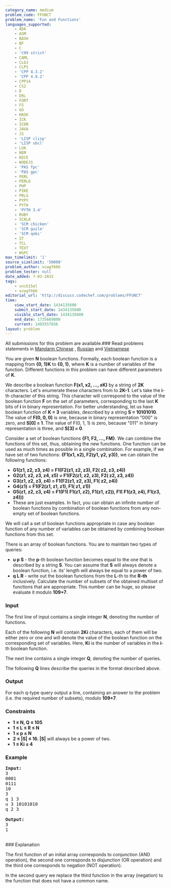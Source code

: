 ```yaml
---
category_name: medium
problem_code: FFUNCT
problem_name: 'Fun and Functions'
languages_supported:
    - ADA
    - ASM
    - BASH
    - BF
    - C
    - 'C99 strict'
    - CAML
    - CLOJ
    - CLPS
    - 'CPP 4.3.2'
    - 'CPP 4.9.2'
    - CPP14
    - CS2
    - D
    - ERL
    - FORT
    - FS
    - GO
    - HASK
    - ICK
    - ICON
    - JAVA
    - JS
    - 'LISP clisp'
    - 'LISP sbcl'
    - LUA
    - NEM
    - NICE
    - NODEJS
    - 'PAS fpc'
    - 'PAS gpc'
    - PERL
    - PERL6
    - PHP
    - PIKE
    - PRLG
    - PYPY
    - PYTH
    - 'PYTH 3.4'
    - RUBY
    - SCALA
    - 'SCM chicken'
    - 'SCM guile'
    - 'SCM qobi'
    - ST
    - TCL
    - TEXT
    - WSPC
max_timelimit: '1'
source_sizelimit: '50000'
problem_author: xcwgf666
problem_tester: null
date_added: 7-03-2015
tags:
    - snck15el
    - xcwgf666
editorial_url: 'http://discuss.codechef.com/problems/FFUNCT'
time:
    view_start_date: 1434135600
    submit_start_date: 1434135600
    visible_start_date: 1434135600
    end_date: 1735669800
    current: 1493557656
layout: problem
---
```

All submissions for this problem are available.###  Read problems statements in [Mandarin Chinese](http://www.codechef.com/download/translated/SNCK15EL/mandarin/FFUNCT.pdf) , [Russian](http://www.codechef.com/download/translated/SNCK15EL/russian/FFUNCT.pdf) and [Vietnamese](http://www.codechef.com/download/translated/SNCK15EL/vietnamese/FFUNCT.pdf)

You are given **N** boolean functions. Formally, each boolean function is a mapping from **{0, 1}K** to **{0, 1}**, where **K** is a number of variables of the function. Different functions in this problem can have different parameters of **K**.

We describe a boolean function **F(x1, x2, ..., xK)** by a string of **2K** characters. Let's enumerate these characters from  to **2K-1**. Let's take the **i**-th character of this string. This character will correspond to the value of the boolean function **F** on the set of parameters, corresponding to the last **K** bits of **i** in binary representation. For better understanding, let us have boolean function of **K = 3** variables, described by a string **S = 10101010**. The value of **F(0, 0, 0)** is one, because in binary representation "000" is zero, and **S\[0\] = 1**. The value of F(0, 1, 1) is zero, because "011" in binary representation is three, and **S\[3\] = 0**.

Consider a set of boolean functions **{F1, F2, ..., FM}**. We can combine the functions of this set, thus, obtaining the new functions. One function can be used as much times as possible in a single combination. For example, if we have set of two functions: **{F1(x1, x2), F2(y1, y2, y3)}**, we can obtain the following functions:

- **G1(z1, z2, z3, z4) = F1(F2(z1, z2, z3), F2( z2, z3, z4))**
- **G2(z1, z2, z3, z4, z5) = F1(F2(z1, z2, z3), F2( z2, z3, z4))**
- **G3(z1, z2, z3, z4) = F1(F2(z1, z2, z3), F1( z2, z4))**
- **G4(z1) = F1(F2(z1, z1, z1), F1( z1, z1))**
- **G5(z1, z2, z3, z4) = F1(F1( F1(z1, z2), F1(z1, z2)), F1( F1(z3, z4), F1(z3, z4)))**
- These are just examples. In fact, you can obtain an infinite number of boolean functions by combination of boolean functions from any non-empty set of boolean functions.

We will call a set of boolean functions appropriate in case any boolean function of any number of variables can be obtained by combining boolean functions from this set.

There is an array of boolean functions. You are to maintain two types of queries:

- **u p S** - the **p**-th boolean function becomes equal to the one that is described by a string **S**. You can assume that **S** will always denote a boolean function, i.e. its' length will always be equal to a power of two.
- **q L R** - write out the boolean functions from the **L**-th to the **R-th** inclusively. Calculate the number of subsets of the obtained multiset of functions that are appropriate. This number can be huge, so please evaluate it modulo **109+7**.

### Input

The first line of input contains a single integer **N**, denoting the number of functions.

Each of the following **N** will contain **2Ki** characters, each of them will be either zero or one and will denote the value of the boolean function on the corresponding set of variables. Here, **Ki** is the number of variables in the **i**-th boolean function.

The next line contains a single integer **Q**, denoting the number of queries.

The following **Q** lines describe the queries in the format described above.

### Output

For each q-type query output a line, containing an answer to the problem (i.e. the required number of subsets), modulo **109+7**.

### Constraints

- **1 ≤ N, Q ≤ 105**
- **1 ≤ L ≤ R ≤ N**
- **1 ≤ p ≤ N**
- **2 ≤ |S| ≤ 16. |S|** will always be a power of two.
- **1 ≤ Ki ≤ 4**

### Example

<pre><b>Input:</b>
3
0001
0111
10
3
q 1 3
u 3 10101010
q 2 3

<b>Output:</b>
3
1

</pre>### Explanation
The first function of an initial array corresponds to conjunction (AND operation), the second one corresponds to disjunction (OR operation) and the third one corresponds to negation (NOT operation).

In the second query we replace the third function in the array (negation) to the function that does not have a common name.

